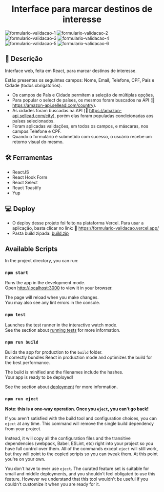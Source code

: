 <h1 align="center">Interface para marcar destinos de interesse</h1>

![formulario-validacao-1](https://user-images.githubusercontent.com/89364741/198857574-b785ff05-f575-4b0e-93db-3bd91fa701a0.png)
![formulario-validacao-2](https://user-images.githubusercontent.com/89364741/198857575-a253c9bf-e92c-417f-8b90-a474ffdced9e.png)
![formulario-validacao-3](https://user-images.githubusercontent.com/89364741/198857576-5f75eb45-c3ea-452b-ae64-d3d3edff5f25.png)
![formulario-validacao-4](https://user-images.githubusercontent.com/89364741/198857577-6da72d7b-8573-4cd0-8425-aa2c2b8d7108.png)
![formulario-validacao-5](https://user-images.githubusercontent.com/89364741/198857578-efcdc0cc-df2b-48a0-ad57-6592d442d419.png)
![formulario-validacao-6](https://user-images.githubusercontent.com/89364741/198857702-3afcba48-e37f-4a0a-9a17-9355a89e198a.png)

## :page_facing_up: Descrição
<p>Interface web, feita em React, para marcar destinos de interesse.</p>
<p>Estão presentes os seguintes campos: Nome, Email, Telefone, CPF, País e Cidade (todos obrigatórios).</p>

* Os campos de País e Cidade permitem a seleção de múltiplas opções.
* Para popular o select de países, os mesmos foram buscados na API (🔗 https://amazon-api.sellead.com/country).
* As cidades foram buscadas na API (🔗 https://amazon-api.sellead.com/city), porém elas foram populadas condicionadas aos países selecionados.
* Foram aplicadas validações, em todos os campos, e máscaras, nos campos Telefone e CPF.
* Quando o formulário é submetido com sucesso, o usuário recebe um retorno visual do mesmo.

## :hammer_and_wrench: Ferramentas
* ReactJS
* React Hook Form
* React Select
* React Toastify
* Yup

## :computer: Deploy
* O deploy desse projeto foi feito na plataforma Vercel. Para usar a aplicação, basta clicar no link: 🔗 https://formulario-validacao.vercel.app/
* Pasta build zipada: [build.zip](https://github.com/enzozsantana/formulario-validacao/files/9896952/build.zip)

## Available Scripts

In the project directory, you can run:

### `npm start`

Runs the app in the development mode.\
Open [http://localhost:3000](http://localhost:3000) to view it in your browser.

The page will reload when you make changes.\
You may also see any lint errors in the console.

### `npm test`

Launches the test runner in the interactive watch mode.\
See the section about [running tests](https://facebook.github.io/create-react-app/docs/running-tests) for more information.

### `npm run build`

Builds the app for production to the `build` folder.\
It correctly bundles React in production mode and optimizes the build for the best performance.

The build is minified and the filenames include the hashes.\
Your app is ready to be deployed!

See the section about [deployment](https://facebook.github.io/create-react-app/docs/deployment) for more information.

### `npm run eject`

**Note: this is a one-way operation. Once you `eject`, you can't go back!**

If you aren't satisfied with the build tool and configuration choices, you can `eject` at any time. This command will remove the single build dependency from your project.

Instead, it will copy all the configuration files and the transitive dependencies (webpack, Babel, ESLint, etc) right into your project so you have full control over them. All of the commands except `eject` will still work, but they will point to the copied scripts so you can tweak them. At this point you're on your own.

You don't have to ever use `eject`. The curated feature set is suitable for small and middle deployments, and you shouldn't feel obligated to use this feature. However we understand that this tool wouldn't be useful if you couldn't customize it when you are ready for it.
